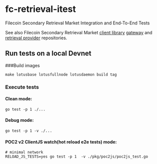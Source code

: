 # fc-retrieval-itest

Filecoin Secondary Retrieval Market Integration and End-To-End Tests

See also Filecoin Secondary Retrieval Market
[client library](https://github.com/ConsenSys/fc-retrieval-client)
[gateway](https://github.com/ConsenSys/fc-retrieval-gateway) and
[retrieval provider](https://github.com/ConsenSys/fc-retrieval-provider) repositories.

## Run tests on a local Devnet

###Build images

```
make lotusbase lotusfullnode lotusdaemon build tag
```

### Execute tests

#### Clean mode:
```
go test -p 1 ./...
```

#### Debug mode:
```
go test -p 1 -v ./...
```

#### POC2 v2 ClientJS watch(hot reload e2e tests) mode:
```
# minimal network
RELOAD_JS_TESTS=yes go test -p 1  -v ./pkg/poc2js/poc2js_test.go
```
